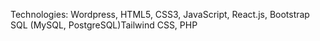 Technologies: Wordpress, HTML5, CSS3, JavaScript, React.js, Bootstrap SQL (MySQL, PostgreSQL)Tailwind CSS, PHP
